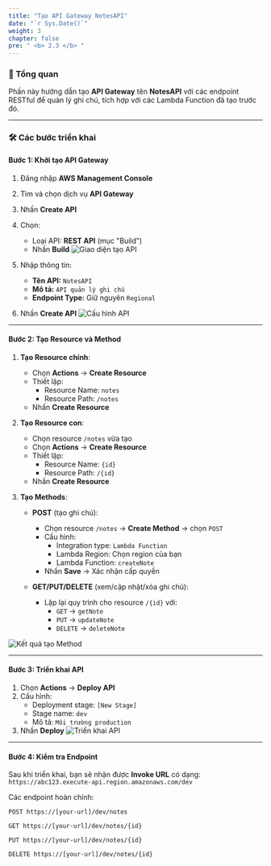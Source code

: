 ```yaml
---
title: "Tạo API Gateway NotesAPI"
date: "`r Sys.Date()`"
weight: 3
chapter: false
pre: " <b> 2.3 </b> "
---
```


### 🌟 Tổng quan
Phần này hướng dẫn tạo **API Gateway** tên **NotesAPI** với các endpoint RESTful để quản lý ghi chú, tích hợp với các Lambda Function đã tạo trước đó.

---

### 🛠️ Các bước triển khai

#### Bước 1: Khởi tạo API Gateway
1. Đăng nhập **AWS Management Console**
2. Tìm và chọn dịch vụ **API Gateway**
3. Nhấn **Create API**
4. Chọn:
   - Loại API: **REST API** (mục "Build") 
   - Nhấn **Build**
![Giao diện tạo API](/images/3.connect/16.png)

5. Nhập thông tin:
   - **Tên API:** `NotesAPI`
   - **Mô tả:** `API quản lý ghi chú`
   - **Endpoint Type:** Giữ nguyên `Regional`
6. Nhấn **Create API**
![Cấu hình API](/images/3.connect/17.png)

---

#### Bước 2: Tạo Resource và Method
1. **Tạo Resource chính**:
   - Chọn **Actions** → **Create Resource**
   - Thiết lập:
     - Resource Name: `notes`
     - Resource Path: `/notes`
   - Nhấn **Create Resource**

2. **Tạo Resource con**:
   - Chọn resource `/notes` vừa tạo
   - Chọn **Actions** → **Create Resource**
   - Thiết lập:
     - Resource Name: `{id}`
     - Resource Path: `/{id}`
   - Nhấn **Create Resource**

3. **Tạo Methods**:
   - **POST** (tạo ghi chú):
     - Chọn resource `/notes` → **Create Method** → chọn `POST`
     - Cấu hình:
       - Integration type: `Lambda Function`
       - Lambda Region: Chọn region của bạn
       - Lambda Function: `createNote`
     - Nhấn **Save** → Xác nhận cấp quyền

   - **GET/PUT/DELETE** (xem/cập nhật/xóa ghi chú):
     - Lặp lại quy trình cho resource `/{id}` với:
       - `GET` → `getNote`
       - `PUT` → `updateNote` 
       - `DELETE` → `deleteNote`

![Kết quả tạo Method](/images/3.connect/20.png)

---

#### Bước 3: Triển khai API
1. Chọn **Actions** → **Deploy API**
2. Cấu hình:
   - Deployment stage: `[New Stage]`
   - Stage name: `dev`
   - Mô tả: `Môi trường production`
3. Nhấn **Deploy**
![Triển khai API](/images/3.connect/18.png)

---

#### Bước 4: Kiểm tra Endpoint
Sau khi triển khai, bạn sẽ nhận được **Invoke URL** có dạng:
`https://abc123.execute-api.region.amazonaws.com/dev`

Các endpoint hoàn chỉnh:

  `POST https://[your-url]/dev/notes`
 
  `GET https://[your-url]/dev/notes/{id}`

  `PUT https://[your-url]/dev/notes/{id}`
 
  `DELETE https://[your-url]/dev/notes/{id}`
